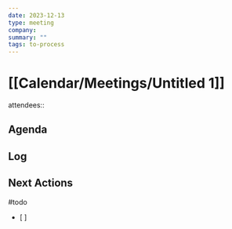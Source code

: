 ```yaml
---
date: 2023-12-13
type: meeting
company: 
summary: ""
tags: to-process
---
```

# [[Calendar/Meetings/Untitled 1]]

attendees:: 

## Agenda


## Log


## Next Actions
#todo
- [ ] 
